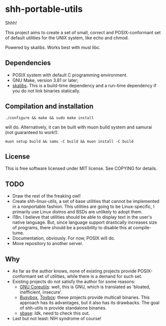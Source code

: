 # shh-portable-utils

Shhh!

This project aims to create a set of small, correct and POSIX-conformant set of
default utilities for the UNIX system, like echo and chmod.

Powered by skalibs.
Works best with musl libc.

## Dependencies
- POSIX system with default C programming environment.
- GNU Make, version 3.81 or later;
- [skalibs](https://skarnet.org/software/skalibs). This is a build-time
  dependency and a run-time dependency if you do not link binaries statically.

## Compilation and installation
```
./configure && make && sudo make install
```
will do. Alternatively, it can be built with muon build system and samurai (not
guaranteed to work!):
```
muon setup build && samu -C build && muon install -C build
```

## License
This is free software licensed under MIT license. See COPYING for details.

## TODO
- Draw the rest of the freaking owl!
- Create shh-linux-utils, a set of base utilities that cannot be implemented in
  a nonportable fashion. This utilities are going to be Linux-specific, I
  primarily use Linux distros and BSDs are unlikely to adopt them.
- I18n. I believe that utilities should be able to display text in the user's
  native language. But, since language support drastically increases size of
  programs, there should be a possibility to disable this at compile-tume.
- Documentation, obviously. For now, POSIX will do.
- Move repository to another server.

## Why
- As far as the author knows, none of existing projects provide POSIX-conformant
  set of utilities, while there is a demand for such set.
- Existing projects do not satisfy the author for some reasons:
    - [GNU Coreutils](https//www.gnu.prg/software/coreutils): well, this is GNU,
      which is translated as 'bloated, inefficient, insecure'.
    - [Busybox](https://busybox.net), [Toybox](https://landley.net/toybox):
      these projects provide multicall binaries. This approach has its
      advantages, but it also has its drawbacks. The goal of shh-utils is
      provide standalone binaries.
    - [sbase](https://core.suckless.org/sbase/): Idk, need to check this out.
- Last but not least: NIH syndrome of course!

